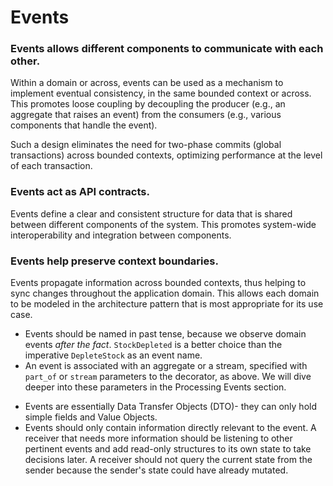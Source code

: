 # Events

### Events allows different components to communicate with each other.

Within a domain or across, events can be used as a mechanism to implement
eventual consistency, in the same bounded context or across. This promotes
loose coupling by decoupling the producer (e.g., an aggregate that raises
an event) from the consumers (e.g., various components that handle the
event).

Such a design eliminates the need for two-phase commits (global
transactions) across bounded contexts, optimizing performance at the level
of each transaction.

### Events act as API contracts.

Events define a clear and consistent structure for data that is shared
between different components of the system. This promotes system-wide
interoperability and integration between components.

### Events help preserve context boundaries.

Events propagate information across bounded contexts, thus helping to
sync changes throughout the application domain. This allows each domain
to be modeled in the architecture pattern that is most appropriate for its
use case.

- Events should be named in past tense, because we observe domain events _after
the fact_. `StockDepleted` is a better choice than the imperative
`DepleteStock` as an event name.
- An event is associated with an aggregate or a stream, specified with
`part_of` or `stream` parameters to the decorator, as above. We will
dive deeper into these parameters in the Processing Events section.
<!-- FIXME Add link to events processing section -->
- Events are essentially Data Transfer Objects (DTO)- they can only hold
simple fields and Value Objects.
- Events should only contain information directly relevant to the event. A
receiver that needs more information should be listening to other pertinent
events and add read-only structures to its own state to take decisions later.
A receiver should not query the current state from the sender because the
sender's state could have already mutated.